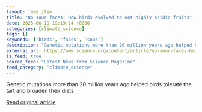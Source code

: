```yaml
---
layout: feed_item
title: "No sour faces: How birds evolved to eat highly acidic fruits"
date: 2025-06-19 19:19:14 +0000
categories: [climate_science]
tags: []
keywords: ['birds', 'faces', 'sour']
description: "Genetic mutations more than 20 million years ago helped birds tolerate the tart and broaden their diets"
external_url: https://www.science.org/content/article/no-sour-faces-how-birds-evolved-eat-highly-acidic-fruits
is_feed: true
source_feed: "Latest News from Science Magazine"
feed_category: "climate_science"
---
```


Genetic mutations more than 20 million years ago helped birds tolerate the tart and broaden their diets

[Read original article](https://www.science.org/content/article/no-sour-faces-how-birds-evolved-eat-highly-acidic-fruits)
